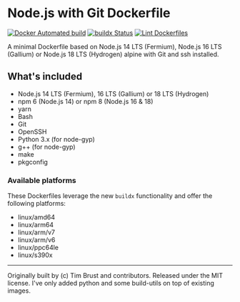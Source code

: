 # Node.js with Git Dockerfile

[![Docker Automated build](https://img.shields.io/docker/automated/neur0toxine/node-alpine-git-gyp.svg)](https://hub.docker.com/r/neur0toxine/node-alpine-git-gyp/)
[![buildx Status](https://github.com/Neur0toxine/docker-node-alpine-git-gyp/workflows/buildx/badge.svg)](https://github.com/Neur0toxine/docker-node-alpine-git-gyp/actions?query=workflow%3Abuildx)
[![Lint Dockerfiles](https://github.com/Neur0toxine/docker-node-alpine-git-gyp/workflows/Lint%20Dockerfiles/badge.svg)](https://github.com/Neur0toxine/docker-node-alpine-git-gyp/actions?query=workflow%3A%22Lint+Dockerfiles%22)

A minimal Dockerfile based on Node.js 14 LTS (Fermium), Node.js 16 LTS (Gallium) or Node.js 18 LTS (Hydrogen) alpine with Git and ssh installed.

## What's included

- Node.js 14 LTS (Fermium), 16 LTS (Gallium) or 18 LTS (Hydrogen)
- npm 6 (Node.js 14) or npm 8 (Node.js 16 & 18)
- yarn
- Bash
- Git
- OpenSSH
- Python 3.x (for node-gyp)
- g++ (for node-gyp)
- make
- pkgconfig

### Available platforms

These Dockerfiles leverage the new `buildx` functionality and offer the following platforms:

- linux/amd64
- linux/arm64
- linux/arm/v7
- linux/arm/v6
- linux/ppc64le
- linux/s390x

---

Originally built by (c) Tim Brust and contributors. Released under the MIT license.
I've only added python and some build-utils on top of existing images.
